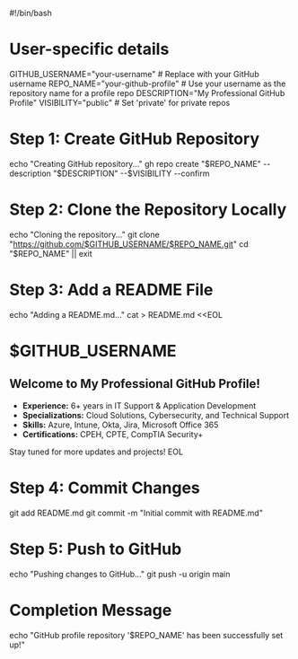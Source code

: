 #!/bin/bash

# User-specific details
GITHUB_USERNAME="your-username"    # Replace with your GitHub username
REPO_NAME="your-github-profile"   # Use your username as the repository name for a profile repo
DESCRIPTION="My Professional GitHub Profile" 
VISIBILITY="public"                # Set 'private' for private repos

# Step 1: Create GitHub Repository
echo "Creating GitHub repository..."
gh repo create "$REPO_NAME" --description "$DESCRIPTION" --$VISIBILITY --confirm

# Step 2: Clone the Repository Locally
echo "Cloning the repository..."
git clone "https://github.com/$GITHUB_USERNAME/$REPO_NAME.git"
cd "$REPO_NAME" || exit

# Step 3: Add a README File
echo "Adding a README.md..."
cat > README.md <<EOL
# $GITHUB_USERNAME

## Welcome to My Professional GitHub Profile!
- **Experience:** 6+ years in IT Support & Application Development
- **Specializations:** Cloud Solutions, Cybersecurity, and Technical Support
- **Skills:** Azure, Intune, Okta, Jira, Microsoft Office 365
- **Certifications:** CPEH, CPTE, CompTIA Security+

Stay tuned for more updates and projects!
EOL

# Step 4: Commit Changes
git add README.md
git commit -m "Initial commit with README.md"

# Step 5: Push to GitHub
echo "Pushing changes to GitHub..."
git push -u origin main

# Completion Message
echo "GitHub profile repository '$REPO_NAME' has been successfully set up!"
